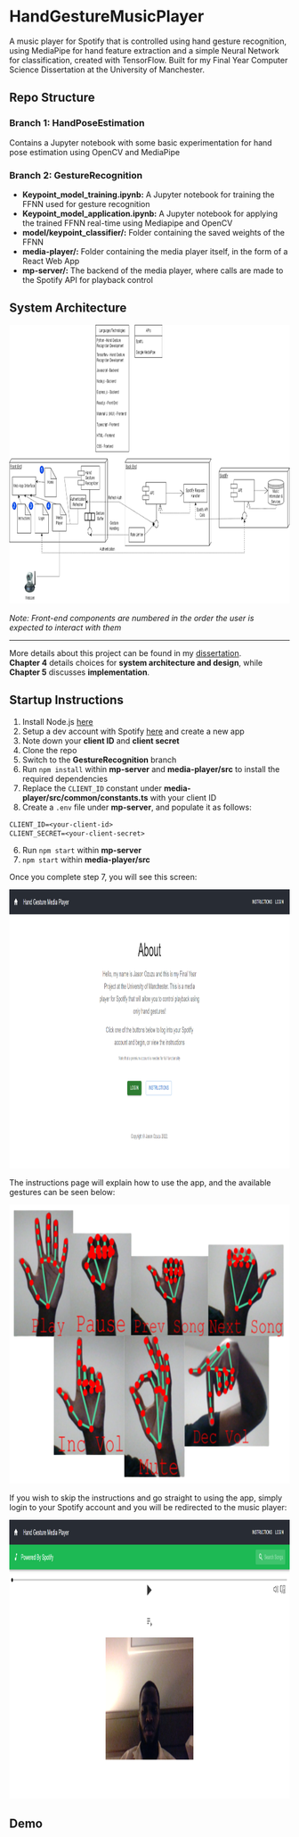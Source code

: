 # HandGestureMusicPlayer
A music player for Spotify that is controlled using hand gesture recognition, using MediaPipe for hand feature extraction and a simple Neural Network for classification, created with TensorFlow.
Built for my Final Year Computer Science Dissertation at the University of Manchester.

## Repo Structure

### Branch 1: HandPoseEstimation
Contains a Jupyter notebook with some basic experimentation for hand pose estimation using OpenCV and MediaPipe

### Branch 2: GestureRecognition
- **Keypoint_model_training.ipynb:** A Jupyter notebook for training the FFNN used for gesture recognition
- **Keypoint_model_application.ipynb:** A Jupyter notebook for applying the trained FFNN real-time using Mediapipe and OpenCV
- **model/keypoint_classifier/:** Folder containing the saved weights of the FFNN
- **media-player/:** Folder containing the media player itself, in the form of a React Web App
- **mp-server/:** The backend of the media player, where calls are made to the Spotify API for playback control

## System Architecture

<img src="https://github.com/JayO-1/HandGestureMusicPlayer/blob/main/Disso%20Final%20Design.drawio.png?raw=true" alt="Architecture Diagram" width="1000" height="500">

_Note: Front-end components are numbered in the order the user is expected to interact with them_

---

More details about this project can be found in my [dissertation](https://www.overleaf.com/read/spnxstqsgfzh). <br/>
**Chapter 4** details choices for **system architecture and design**, while **Chapter 5** discusses **implementation**.

## Startup Instructions

1. Install Node.js [here](https://nodejs.org/en/download)
2. Setup a dev account with Spotify [here](https://developer.spotify.com/) and create a new app
3. Note down your **client ID** and **client secret**
4. Clone the repo
5. Switch to the **GestureRecognition** branch
6. Run `npm install` within **mp-server** and **media-player/src** to install the required dependencies
7. Replace the `CLIENT_ID` constant under **media-player/src/common/constants.ts** with your client ID
5. Create a `.env` file under **mp-server**, and populate it as follows:
```
CLIENT_ID=<your-client-id>
CLIENT_SECRET=<your-client-secret>
```
6. Run `npm start` within **mp-server**
7. `npm start` within **media-player/src**

Once you complete step 7, you will see this screen:

<img src="https://github.com/JayO-1/HandGestureMusicPlayer/blob/main/Disso%20homepage.png?raw=true" alt="Homepage" width="1000" height="500">

The instructions page will explain how to use the app, and the available gestures can be seen below:

<img src="https://github.com/JayO-1/HandGestureMusicPlayer/blob/main/available_hand_gestures-removebg-preview.png?raw=true" alt="Hand Gestures" width="700" height="500">

If you wish to skip the instructions and go straight to using the app, simply login to your Spotify account and
you will be redirected to the music player:

<img src="https://github.com/JayO-1/HandGestureMusicPlayer/blob/main/Disso%20Media%20Player%20Page.png?raw=true" alt="Media Player Page" width="900" height="500">

## Demo
